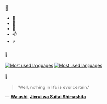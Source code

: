 ### 👋

- 🔭
- 🌱
- 💬
- 📫
- ⚡

#### 🧏

[![Most used languages](https://github-readme-stats-aynah.vercel.app/api/top-langs/?username=aynh&theme=solarized-dark&langs_count=6&layout=compact&hide_title=true)](https://github.com/anuraghazra/github-readme-stats#gh-dark-mode-only)
[![Most used languages](https://github-readme-stats-aynah.vercel.app/api/top-langs/?username=aynh&theme=solarized-light&langs_count=6&layout=compact&hide_title=true)](https://github.com/anuraghazra/github-readme-stats#gh-light-mode-only)

#### 💬

> "Well, nothing in life is ever certain."

&mdash; [**Watashi**](https://myanimelist.net/character.php?q=Watashi&cat=character), [**Jinrui wa Suitai Shimashita**](https://myanimelist.net/search/all?q=Jinrui%20wa%20Suitai%20Shimashita&cat=all)
